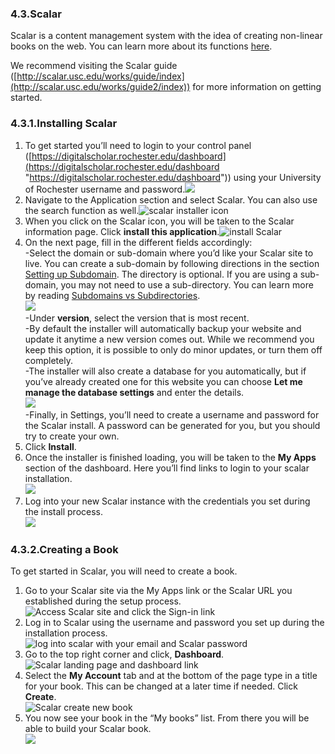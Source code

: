 
### 4.3.Scalar #

Scalar is a content management system with the idea of creating non-linear books on the web. You can learn more about its functions [here](https://scalar.me/anvc/scalar/features/).

We recommend visiting the Scalar guide ([http://scalar.usc.edu/works/guide/index](http://scalar.usc.edu/works/guide2/index)) for more information on getting started.

[comment]: # (feedback link here)

### 4.3.1.Installing Scalar #

1.  To get started you’ll need to login to your control panel ([https://digitalscholar.rochester.edu/dashboard](https://digitalscholar.rochester.edu/dashboard "https://digitalscholar.rochester.edu/dashboard")) using your University of Rochester username and password.![](http://www.stateu.org/docs/wp-content/uploads/2018/03/login.png)
2.  Navigate to the Application section and select Scalar. You can also use the search function as well.![scalar installer icon](http://sites.haverford.edu/docs/wp-content/uploads/2017/10/4.3-scalar-installatron-icon.gif)
3.  When you click on the Scalar icon, you will be taken to the Scalar information page. Click **install this application**.![install Scalar](http://sites.haverford.edu/docs/wp-content/uploads/2017/10/4.3-scalar-installatron-install.gif)
4.  On the next page, fill in the different fields accordingly:  
    \-Select the domain or sub-domain where you’d like your Scalar site to live. You can create a sub-domain by following directions in the section [Setting up Subdomain](http://stateu.org/docs/uncategorized/setting-up-subdomains/). The directory is optional. If you are using a sub-domain, you may not need to use a sub-directory. You can learn more by reading [Subdomains vs Subdirectories](http://stateu.org/docs/uncategorized/subdomains-vs-subdirectories/).  
    ![](http://www.stateu.org/docs/wp-content/uploads/2018/04/2018-04-03-at-12.32-PM.png)  
    \-Under **version**, select the version that is most recent.  
    \-By default the installer will automatically backup your website and update it anytime a new version comes out. While we recommend you keep this option, it is possible to only do minor updates, or turn them off completely.  
    \-The installer will also create a database for you automatically, but if you’ve already created one for this website you can choose **Let me manage the database settings** and enter the details.  
    ![](http://www.stateu.org/docs/wp-content/uploads/2018/04/2018-04-03-at-12.34-PM.png)  
    \-Finally, in Settings, you’ll need to create a username and password for the Scalar install. A password can be generated for you, but you should try to create your own.
5.  Click **Install**.
6.  Once the installer is finished loading, you will be taken to the **My Apps** section of the dashboard. Here you’ll find links to login to your scalar installation.  
    ![](http://www.stateu.org/docs/wp-content/uploads/2018/04/2018-04-03-at-12.37-PM.png)
7.  Log into your new Scalar instance with the credentials you set during the install process.  
    ![](http://www.stateu.org/docs/wp-content/uploads/2018/04/Screen-Shot-2018-04-03-at-12.39.45-PM.png)

[comment]: # (feedback link here)

### 4.3.2.Creating a Book #

To get started in Scalar, you will need to create a book.

1.  Go to your Scalar site via the My Apps link or the Scalar URL you established during the setup process.  
    ![Access Scalar site and click the Sign-in link](http://sites.haverford.edu/docs/wp-content/uploads/2017/10/4.3-scalar-sign-in.gif)
2.  Log in to Scalar using the username and password you set up during the installation process.  
    ![log into scalar with your email and Scalar password](http://sites.haverford.edu/docs/wp-content/uploads/2017/10/4.3-scalar-login-page.gif)
3.  Go to the top right corner and click, **Dashboard**.  
    ![Scalar landing page and dashboard link](http://sites.haverford.edu/docs/wp-content/uploads/2017/10/4.3-scalar-landing-page.gif)
4.  Select the **My Account** tab and at the bottom of the page type in a title for your book. This can be changed at a later time if needed. Click **Create**.  
    ![Scalar create new book](http://sites.haverford.edu/docs/wp-content/uploads/2017/10/4.2-scalar-create-new-book.gif)
5.  You now see your book in the “My books” list. From there you will be able to build your Scalar book.  
    ![](http://www.stateu.org/docs/wp-content/uploads/2018/04/2018-04-03-at-12.48-PM.png)

[comment]: # (feedback link here)
